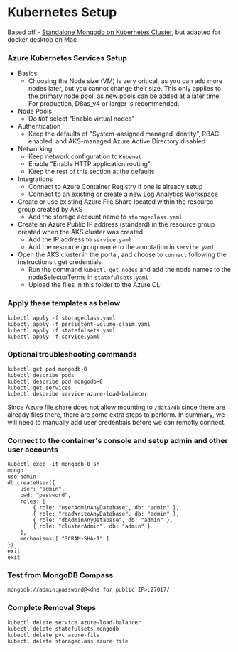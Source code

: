 # Kubernetes Setup

Based off - [Standalone Mongodb on Kubernetes Cluster](https://medium.com/@dilipkumar/standalone-mongodb-on-kubernetes-cluster-19e7b5896b27), but adapted for docker desktop on Mac

### Azure Kubernetes Services Setup

* Basics
  * Choosing the Node size (VM) is very critical, as you can add more nodes later, but you cannot change their size.  This only applies to the primary node pool, as new pools can be added at a later time.  For production, D8as_v4 or larger is recommended. 
* Node Pools
  * Do `NOT` select "Enable virtual nodes"
* Authentication
  * Keep the defaults of "System-assigned managed identity", RBAC enabled, and AKS-managed Azure Active Directory disabled
* Networking
  * Keep network configuration to `Kubenet`
  * Enable "Enable HTTP application routing"
  * Keep the rest of this section at the defaults
* Integrations
  * Connect to Azure Container Registry if one is already setup
  * Connect to an existing or create a new Log Analytics Workspace
* Create or use existing Azure File Share located within the resource group created by AKS
  * Add the storage account name to `storageclass.yaml` 
* Create an Azure Public IP address (standard) in the resource group created when the AKS cluster was created.
  * Add the IP address to `service.yaml`
  * Add the resource group name to the annotation in `service.yaml`
* Open the AKS cluster in the portal, and choose to `connect` following the instructions t get credentials
  * Run the command `kubectl get nodes` and add the node names to the nodeSelectorTerms in `statefulsets.yaml`
  * Upload the files in this folder to the Azure CLI


### Apply these templates as below

```
kubectl apply -f storageclass.yaml
kubectl apply -f persistent-volume-claim.yaml
kubectl apply -f statefulsets.yaml
kubectl apply -f service.yaml
```

### Optional troubleshooting commands

```
kubectl get pod mongodb-0
kubectl describe pods
kubectl describe pod mongodb-0
kubectl get services
kubectl describe service azure-load-balancer
```

Since Azure file share does not allow mounting to `/data/db` since there are already files there, there are some extra steps to perform.  In summary, we will need to manually add user credentials before we can remotly connect.

### Connect to the container's console and setup admin and other user accounts
```
kubectl exec -it mongodb-0 sh
mongo
use admin
db.createUser({
    user: "admin",
    pwd: "password",
    roles: [
        { role: "userAdminAnyDatabase", db: "admin" },
        { role: "readWriteAnyDatabase", db: "admin" },
        { role: "dbAdminAnyDatabase", db: "admin" },
        { role: "clusterAdmin", db: "admin" }
    ],
    mechanisms:[ "SCRAM-SHA-1" ]
})
exit
exit
```

### Test from MongoDB Compass
```
mongodb://admin:password@<dns for public IP>:27017/
```

### Complete Removal Steps
```
kubectl delete service azure-load-balancer
kubectl delete statefulsets mongodb
kubectl delete pvc azure-file
kubectl delete storageclass azure-file
```
